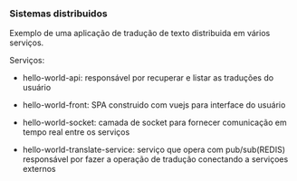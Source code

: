 
### Sistemas distribuidos

Exemplo de uma aplicação de tradução de texto distribuida em vários serviços.

Serviços:

- hello-world-api: responsável por recuperar e listar as traduções do usuário

- hello-world-front: SPA construido com vuejs para interface do usuário

- hello-world-socket: camada de socket para fornecer comunicação em tempo real entre os serviços

- hello-world-translate-service: serviço que opera com pub/sub(REDIS) responsável por fazer a operação de tradução conectando a serviçoes externos